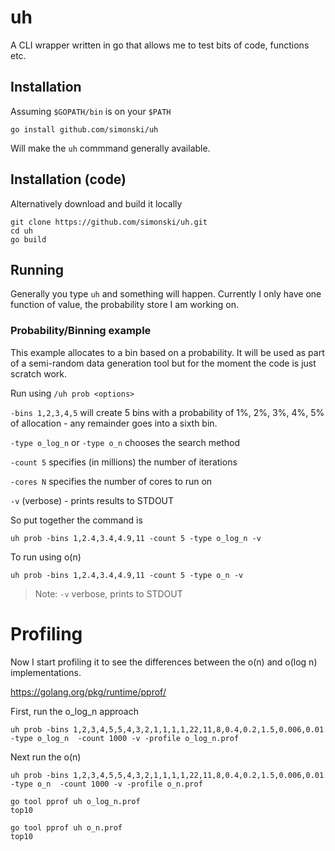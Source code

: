 # uh

A CLI wrapper written in go that allows me to test bits of code, functions etc.

## Installation

Assuming `$GOPATH/bin` is on your `$PATH`


    go install github.com/simonski/uh

Will make the `uh` commmand generally available.

## Installation (code)

Alternatively download and build it locally

    git clone https://github.com/simonski/uh.git
    cd uh
    go build

## Running

Generally you type `uh` and something will happen. Currently I only have one function of value, the probability store I am working on.

### Probability/Binning example

This example allocates to a bin based on a probability.  It will be used as part of a semi-random data generation tool but for the moment the code is just scratch work.

Run using `/uh prob <options>`

`-bins 1,2,3,4,5` will create 5 bins with a probability of 1%, 2%, 3%, 4%, 5% of allocation - any remainder goes into a sixth bin.

`-type o_log_n` or `-type o_n` chooses the search method

`-count 5` specifies (in millions) the number of iterations

`-cores N` specifies the number of cores to run on

`-v` (verbose) - prints results to STDOUT

So put together the command is

    uh prob -bins 1,2.4,3.4,4.9,11 -count 5 -type o_log_n -v

To run using o(n)

    uh prob -bins 1,2.4,3.4,4.9,11 -count 5 -type o_n -v

>Note: `-v` verbose, prints to STDOUT

# Profiling

Now I start profiling it to see the differences between the o(n) and o(log n) implementations.

https://golang.org/pkg/runtime/pprof/

First, run the o_log_n approach

    uh prob -bins 1,2,3,4,5,5,4,3,2,1,1,1,1,22,11,8,0.4,0.2,1.5,0.006,0.01 -type o_log_n  -count 1000 -v -profile o_log_n.prof

Next run the o(n)

    uh prob -bins 1,2,3,4,5,5,4,3,2,1,1,1,1,22,11,8,0.4,0.2,1.5,0.006,0.01 -type o_n  -count 1000 -v -profile o_n.prof

    go tool pprof uh o_log_n.prof
    top10

    go tool pprof uh o_n.prof
    top10

